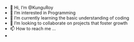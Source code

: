 - 👋 Hi, I’m @KunguRoy
- 👀 I’m interested in Programming 
- 🌱 I’m currently learning the basic understanding of coding 
- 💞️ I’m looking to collaborate on projects that foster growth
- 📫 How to reach me ...
- 

<!---
KunguRoy/KunguRoy is a ✨ special ✨ repository because its `README.md` (this file) appears on your GitHub profile.
You can click the Preview link to take a look at your changes.
--->
